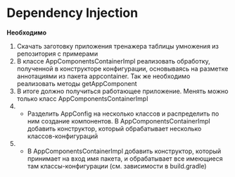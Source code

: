 # Dependency Injection

**Необходимо**

1. Скачать заготовку приложения тренажера таблицы умножения из репозитория с примерами
2. В классе AppComponentsContainerImpl реализовать обработку, полученной в конструкторе конфигурации, основываясь на разметке аннотациями из пакета appcontainer. Так же необходимо реализовать методы getAppComponent
3. В итоге должно получиться работающее приложение. Менять можно только класс AppComponentsContainerImpl
4. - Разделить AppConfig на несколько классов и распределить по ним создание компонентов. В AppComponentsContainerImpl добавить конструктор, который обрабатывает несколько классов-конфигураций
5. - В AppComponentsContainerImpl добавить конструктор, который принимает на вход имя пакета, и обрабатывает все имеющиеся там классы-конфигурации (см. зависимости в build.gradle)
